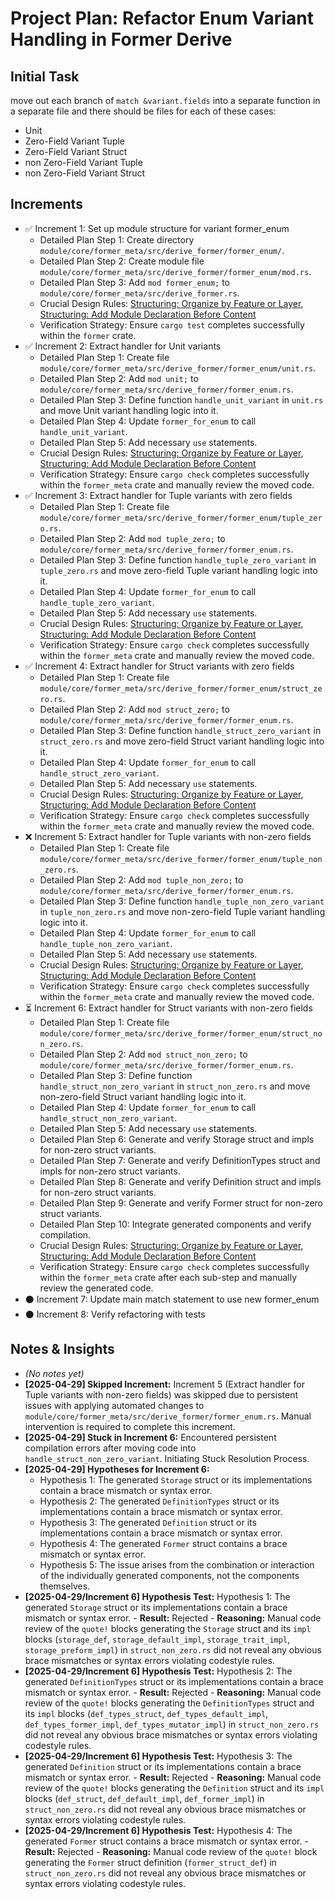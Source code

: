 # Project Plan: Refactor Enum Variant Handling in Former Derive

## Initial Task

 move out each branch of `match &variant.fields` into a separate function in a separate file and there should be files for each of these cases:

- Unit
- Zero-Field Variant Tuple
- Zero-Field Variant Struct
- non Zero-Field Variant Tuple
- non Zero-Field Variant Struct

## Increments

*   ✅ Increment 1: Set up module structure for variant former_enum
    *   Detailed Plan Step 1: Create directory `module/core/former_meta/src/derive_former/former_enum/`.
    *   Detailed Plan Step 2: Create module file `module/core/former_meta/src/derive_former/former_enum/mod.rs`.
    *   Detailed Plan Step 3: Add `mod former_enum;` to `module/core/former_meta/src/derive_former.rs`.
    *   Crucial Design Rules: [Structuring: Organize by Feature or Layer](code/rules/design.md#structuring-organize-by-feature-or-layer), [Structuring: Add Module Declaration Before Content](code/rules/design.md#structuring-add-module-declaration-before-content)
    *   Verification Strategy: Ensure `cargo test` completes successfully within the `former` crate. <!-- Updated -->
*   ✅ Increment 2: Extract handler for Unit variants
    *   Detailed Plan Step 1: Create file `module/core/former_meta/src/derive_former/former_enum/unit.rs`.
    *   Detailed Plan Step 2: Add `mod unit;` to `module/core/former_meta/src/derive_former/former_enum.rs`.
    *   Detailed Plan Step 3: Define function `handle_unit_variant` in `unit.rs` and move Unit variant handling logic into it.
    *   Detailed Plan Step 4: Update `former_for_enum` to call `handle_unit_variant`.
    *   Detailed Plan Step 5: Add necessary `use` statements.
    *   Crucial Design Rules: [Structuring: Organize by Feature or Layer](code/rules/design.md#structuring-organize-by-feature-or-layer), [Structuring: Add Module Declaration Before Content](code/rules/design.md#structuring-add-module-declaration-before-content)
    *   Verification Strategy: Ensure `cargo check` completes successfully within the `former_meta` crate and manually review the moved code.
*   ✅ Increment 3: Extract handler for Tuple variants with zero fields
    *   Detailed Plan Step 1: Create file `module/core/former_meta/src/derive_former/former_enum/tuple_zero.rs`.
    *   Detailed Plan Step 2: Add `mod tuple_zero;` to `module/core/former_meta/src/derive_former/former_enum.rs`.
    *   Detailed Plan Step 3: Define function `handle_tuple_zero_variant` in `tuple_zero.rs` and move zero-field Tuple variant handling logic into it.
    *   Detailed Plan Step 4: Update `former_for_enum` to call `handle_tuple_zero_variant`.
    *   Detailed Plan Step 5: Add necessary `use` statements.
    *   Crucial Design Rules: [Structuring: Organize by Feature or Layer](code/rules/design.md#structuring-organize-by-feature-or-layer), [Structuring: Add Module Declaration Before Content](code/rules/design.md#structuring-add-module-declaration-before-content)
    *   Verification Strategy: Ensure `cargo check` completes successfully within the `former_meta` crate and manually review the moved code.
*   ✅ Increment 4: Extract handler for Struct variants with zero fields
    *   Detailed Plan Step 1: Create file `module/core/former_meta/src/derive_former/former_enum/struct_zero.rs`.
    *   Detailed Plan Step 2: Add `mod struct_zero;` to `module/core/former_meta/src/derive_former/former_enum.rs`.
    *   Detailed Plan Step 3: Define function `handle_struct_zero_variant` in `struct_zero.rs` and move zero-field Struct variant handling logic into it.
    *   Detailed Plan Step 4: Update `former_for_enum` to call `handle_struct_zero_variant`.
    *   Detailed Plan Step 5: Add necessary `use` statements.
    *   Crucial Design Rules: [Structuring: Organize by Feature or Layer](code/rules/design.md#structuring-organize-by-feature-or-layer), [Structuring: Add Module Declaration Before Content](code/rules/design.md#structuring-add-module-declaration-before-content)
    *   Verification Strategy: Ensure `cargo check` completes successfully within the `former_meta` crate and manually review the moved code.
*   ❌ Increment 5: Extract handler for Tuple variants with non-zero fields
    *   Detailed Plan Step 1: Create file `module/core/former_meta/src/derive_former/former_enum/tuple_non_zero.rs`.
    *   Detailed Plan Step 2: Add `mod tuple_non_zero;` to `module/core/former_meta/src/derive_former/former_enum.rs`.
    *   Detailed Plan Step 3: Define function `handle_tuple_non_zero_variant` in `tuple_non_zero.rs` and move non-zero-field Tuple variant handling logic into it.
    *   Detailed Plan Step 4: Update `former_for_enum` to call `handle_tuple_non_zero_variant`.
    *   Detailed Plan Step 5: Add necessary `use` statements.
    *   Crucial Design Rules: [Structuring: Organize by Feature or Layer](code/rules/design.md#structuring-organize-by-feature-or-layer), [Structuring: Add Module Declaration Before Content](code/rules/design.md#structuring-add-module-declaration-before-content)
    *   Verification Strategy: Ensure `cargo check` completes successfully within the `former_meta` crate and manually review the moved code.
*   ⏳ Increment 6: Extract handler for Struct variants with non-zero fields
    *   Detailed Plan Step 1: Create file `module/core/former_meta/src/derive_former/former_enum/struct_non_zero.rs`.
    *   Detailed Plan Step 2: Add `mod struct_non_zero;` to `module/core/former_meta/src/derive_former/former_enum.rs`.
    *   Detailed Plan Step 3: Define function `handle_struct_non_zero_variant` in `struct_non_zero.rs` and move non-zero-field Struct variant handling logic into it.
    *   Detailed Plan Step 4: Update `former_for_enum` to call `handle_struct_non_zero_variant`.
    *   Detailed Plan Step 5: Add necessary `use` statements.
    *   Detailed Plan Step 6: Generate and verify Storage struct and impls for non-zero struct variants.
    *   Detailed Plan Step 7: Generate and verify DefinitionTypes struct and impls for non-zero struct variants.
    *   Detailed Plan Step 8: Generate and verify Definition struct and impls for non-zero struct variants.
    *   Detailed Plan Step 9: Generate and verify Former struct for non-zero struct variants.
    *   Detailed Plan Step 10: Integrate generated components and verify compilation.
    *   Crucial Design Rules: [Structuring: Organize by Feature or Layer](code/rules/design.md#structuring-organize-by-feature-or-layer), [Structuring: Add Module Declaration Before Content](code/rules/design.md#structuring-add-module-declaration-before-content)
    *   Verification Strategy: Ensure `cargo check` completes successfully within the `former_meta` crate after each sub-step and manually review the generated code.
*   ⚫ Increment 7: Update main match statement to use new former_enum
*   ⚫ Increment 8: Verify refactoring with tests

## Notes & Insights

*   *(No notes yet)*
*   **[2025-04-29] Skipped Increment:** Increment 5 (Extract handler for Tuple variants with non-zero fields) was skipped due to persistent issues with applying automated changes to `module/core/former_meta/src/derive_former/former_enum.rs`. Manual intervention is required to complete this increment.
*   **[2025-04-29] Stuck in Increment 6:** Encountered persistent compilation errors after moving code into `handle_struct_non_zero_variant`. Initiating Stuck Resolution Process.
*   **[2025-04-29] Hypotheses for Increment 6:**
    *   Hypothesis 1: The generated `Storage` struct or its implementations contain a brace mismatch or syntax error.
    *   Hypothesis 2: The generated `DefinitionTypes` struct or its implementations contain a brace mismatch or syntax error.
    *   Hypothesis 3: The generated `Definition` struct or its implementations contain a brace mismatch or syntax error.
    *   Hypothesis 4: The generated `Former` struct contains a brace mismatch or syntax error.
    *   Hypothesis 5: The issue arises from the combination or interaction of the individually generated components, not the components themselves.
*   **[2025-04-29/Increment 6] Hypothesis Test:** Hypothesis 1: The generated `Storage` struct or its implementations contain a brace mismatch or syntax error. - **Result:** Rejected - **Reasoning:** Manual code review of the `quote!` blocks generating the `Storage` struct and its `impl` blocks (`storage_def`, `storage_default_impl`, `storage_trait_impl`, `storage_preform_impl`) in `struct_non_zero.rs` did not reveal any obvious brace mismatches or syntax errors violating codestyle rules.
*   **[2025-04-29/Increment 6] Hypothesis Test:** Hypothesis 2: The generated `DefinitionTypes` struct or its implementations contain a brace mismatch or syntax error. - **Result:** Rejected - **Reasoning:** Manual code review of the `quote!` blocks generating the `DefinitionTypes` struct and its `impl` blocks (`def_types_struct`, `def_types_default_impl`, `def_types_former_impl`, `def_types_mutator_impl`) in `struct_non_zero.rs` did not reveal any obvious brace mismatches or syntax errors violating codestyle rules.
*   **[2025-04-29/Increment 6] Hypothesis Test:** Hypothesis 3: The generated `Definition` struct or its implementations contain a brace mismatch or syntax error. - **Result:** Rejected - **Reasoning:** Manual code review of the `quote!` blocks generating the `Definition` struct and its `impl` blocks (`def_struct`, `def_default_impl`, `def_former_impl`) in `struct_non_zero.rs` did not reveal any obvious brace mismatches or syntax errors violating codestyle rules.
*   **[2025-04-29/Increment 6] Hypothesis Test:** Hypothesis 4: The generated `Former` struct contains a brace mismatch or syntax error. - **Result:** Rejected - **Reasoning:** Manual code review of the `quote!` block generating the `Former` struct definition (`former_struct_def`) in `struct_non_zero.rs` did not reveal any obvious brace mismatches or syntax errors violating codestyle rules.

